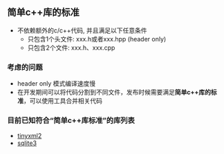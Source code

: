 ## 简单c++库的标准
* 不依赖额外的c/c++代码, 并且满足以下任意条件
  * 只包含1个头文件: xxx.h或者xxx.hpp (header only)
  * 只包含2个文件: xxx.h、xxx.cpp
### 考虑的问题
* header only 模式编译速度慢
* 在开发期间可以将代码分割到不同文件，发布时候需要满足**简单c++库的标准**，可以使用工具合并相关代码
### 目前已知符合“简单c++库标准”的库列表
* [tinyxml2](https://github.com/leethomason/tinyxml2)
* [sqlite3](https://www.sqlite.org/index.html)

